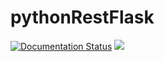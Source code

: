 # pythonRestFlask

[![Documentation Status](https://readthedocs.org/projects/pythonrestflask/badge/?version=latest)](https://pythonrestflask.readthedocs.io/en/latest/?badge=latest)
[![](https://travis-ci.org/abelclopes/pythonRestFlask.svg?branch=master)](https://travis-ci.org/abelclopes/pythonRestFlask.svg?branch=master)